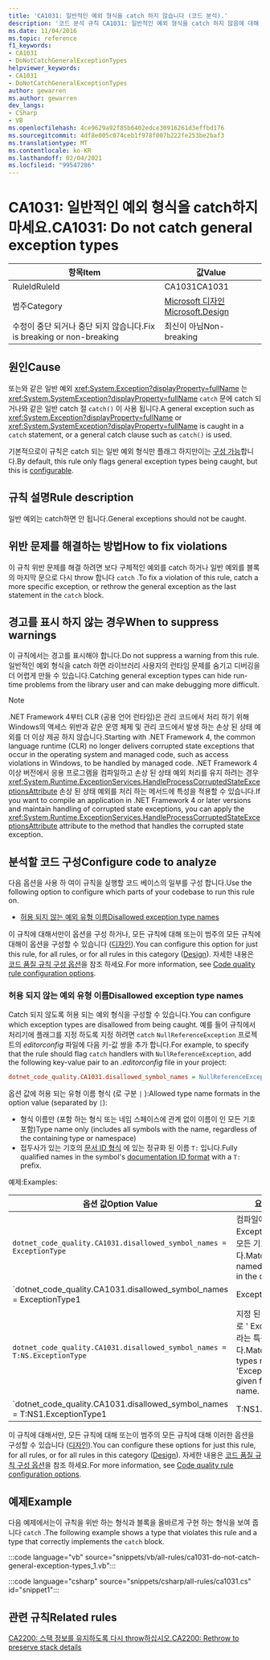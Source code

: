 ```yaml
---
title: 'CA1031: 일반적인 예외 형식을 catch 하지 않습니다 (코드 분석).'
description: '코드 분석 규칙 CA1031: 일반적인 예외 형식을 catch 하지 않음에 대해 알아봅니다.'
ms.date: 11/04/2016
ms.topic: reference
f1_keywords:
- CA1031
- DoNotCatchGeneralExceptionTypes
helpviewer_keywords:
- CA1031
- DoNotCatchGeneralExceptionTypes
author: gewarren
ms.author: gewarren
dev_langs:
- CSharp
- VB
ms.openlocfilehash: 4ce9629a92f85b6402edce30916261d3effbd176
ms.sourcegitcommit: 4df8e005c074ceb1f978f007b222fe253be2baf3
ms.translationtype: MT
ms.contentlocale: ko-KR
ms.lasthandoff: 02/04/2021
ms.locfileid: "99547286"
---
```

# <a name="ca1031-do-not-catch-general-exception-types"></a><span data-ttu-id="b5d0f-103">CA1031: 일반적인 예외 형식을 catch하지 마세요.</span><span class="sxs-lookup"><span data-stu-id="b5d0f-103">CA1031: Do not catch general exception types</span></span>

| <span data-ttu-id="b5d0f-104">항목</span><span class="sxs-lookup"><span data-stu-id="b5d0f-104">Item</span></span>                                     | <span data-ttu-id="b5d0f-105">값</span><span class="sxs-lookup"><span data-stu-id="b5d0f-105">Value</span></span>            |
|------------------------------------------|------------------|
| <span data-ttu-id="b5d0f-106">RuleId</span><span class="sxs-lookup"><span data-stu-id="b5d0f-106">RuleId</span></span>                                   | <span data-ttu-id="b5d0f-107">CA1031</span><span class="sxs-lookup"><span data-stu-id="b5d0f-107">CA1031</span></span>           |
| <span data-ttu-id="b5d0f-108">범주</span><span class="sxs-lookup"><span data-stu-id="b5d0f-108">Category</span></span>                                 | [<span data-ttu-id="b5d0f-109">Microsoft 디자인</span><span class="sxs-lookup"><span data-stu-id="b5d0f-109">Microsoft.Design</span></span>](design-warnings.md) |
| <span data-ttu-id="b5d0f-110">수정이 중단 되거나 중단 되지 않습니다.</span><span class="sxs-lookup"><span data-stu-id="b5d0f-110">Fix is breaking or non-breaking</span></span> | <span data-ttu-id="b5d0f-111">최신이 아님</span><span class="sxs-lookup"><span data-stu-id="b5d0f-111">Non-breaking</span></span>     |

## <a name="cause"></a><span data-ttu-id="b5d0f-112">원인</span><span class="sxs-lookup"><span data-stu-id="b5d0f-112">Cause</span></span>

<span data-ttu-id="b5d0f-113">또는와 같은 일반 예외 <xref:System.Exception?displayProperty=fullName> 는 <xref:System.SystemException?displayProperty=fullName> `catch` 문에 catch 되거나와 같은 일반 catch 절 `catch()` 이 사용 됩니다.</span><span class="sxs-lookup"><span data-stu-id="b5d0f-113">A general exception such as <xref:System.Exception?displayProperty=fullName> or <xref:System.SystemException?displayProperty=fullName> is caught in a `catch` statement, or a general catch clause such as `catch()` is used.</span></span>

<span data-ttu-id="b5d0f-114">기본적으로이 규칙은 catch 되는 일반 예외 형식만 플래그 하지만이는 [구성 가능](#configure-code-to-analyze)합니다.</span><span class="sxs-lookup"><span data-stu-id="b5d0f-114">By default, this rule only flags general exception types being caught, but this is [configurable](#configure-code-to-analyze).</span></span>

## <a name="rule-description"></a><span data-ttu-id="b5d0f-115">규칙 설명</span><span class="sxs-lookup"><span data-stu-id="b5d0f-115">Rule description</span></span>

<span data-ttu-id="b5d0f-116">일반 예외는 catch하면 안 됩니다.</span><span class="sxs-lookup"><span data-stu-id="b5d0f-116">General exceptions should not be caught.</span></span>

## <a name="how-to-fix-violations"></a><span data-ttu-id="b5d0f-117">위반 문제를 해결하는 방법</span><span class="sxs-lookup"><span data-stu-id="b5d0f-117">How to fix violations</span></span>

<span data-ttu-id="b5d0f-118">이 규칙 위반 문제를 해결 하려면 보다 구체적인 예외를 catch 하거나 일반 예외를 블록의 마지막 문으로 다시 throw 합니다 `catch` .</span><span class="sxs-lookup"><span data-stu-id="b5d0f-118">To fix a violation of this rule, catch a more specific exception, or rethrow the general exception as the last statement in the `catch` block.</span></span>

## <a name="when-to-suppress-warnings"></a><span data-ttu-id="b5d0f-119">경고를 표시 하지 않는 경우</span><span class="sxs-lookup"><span data-stu-id="b5d0f-119">When to suppress warnings</span></span>

<span data-ttu-id="b5d0f-120">이 규칙에서는 경고를 표시해야 합니다.</span><span class="sxs-lookup"><span data-stu-id="b5d0f-120">Do not suppress a warning from this rule.</span></span> <span data-ttu-id="b5d0f-121">일반적인 예외 형식을 catch 하면 라이브러리 사용자의 런타임 문제를 숨기고 디버깅을 더 어렵게 만들 수 있습니다.</span><span class="sxs-lookup"><span data-stu-id="b5d0f-121">Catching general exception types can hide run-time problems from the library user and can make debugging more difficult.</span></span>

> [!NOTE]
> <span data-ttu-id="b5d0f-122">.NET Framework 4부터 CLR (공용 언어 런타임)은 관리 코드에서 처리 하기 위해 Windows의 액세스 위반과 같은 운영 체제 및 관리 코드에서 발생 하는 손상 된 상태 예외를 더 이상 제공 하지 않습니다.</span><span class="sxs-lookup"><span data-stu-id="b5d0f-122">Starting with .NET Framework 4, the common language runtime (CLR) no longer delivers corrupted state exceptions that occur in the operating system and managed code, such as access violations in Windows, to be handled by managed code.</span></span> <span data-ttu-id="b5d0f-123">.NET Framework 4 이상 버전에서 응용 프로그램을 컴파일하고 손상 된 상태 예외 처리를 유지 하려는 경우 <xref:System.Runtime.ExceptionServices.HandleProcessCorruptedStateExceptionsAttribute> 손상 된 상태 예외를 처리 하는 메서드에 특성을 적용할 수 있습니다.</span><span class="sxs-lookup"><span data-stu-id="b5d0f-123">If you want to compile an application in .NET Framework 4 or later versions and maintain handling of corrupted state exceptions, you can apply the <xref:System.Runtime.ExceptionServices.HandleProcessCorruptedStateExceptionsAttribute> attribute to the method that handles the corrupted state exception.</span></span>

## <a name="configure-code-to-analyze"></a><span data-ttu-id="b5d0f-124">분석할 코드 구성</span><span class="sxs-lookup"><span data-stu-id="b5d0f-124">Configure code to analyze</span></span>

<span data-ttu-id="b5d0f-125">다음 옵션을 사용 하 여이 규칙을 실행할 코드 베이스의 일부를 구성 합니다.</span><span class="sxs-lookup"><span data-stu-id="b5d0f-125">Use the following option to configure which parts of your codebase to run this rule on.</span></span>

- [<span data-ttu-id="b5d0f-126">허용 되지 않는 예외 유형 이름</span><span class="sxs-lookup"><span data-stu-id="b5d0f-126">Disallowed exception type names</span></span>](#disallowed-exception-type-names)

<span data-ttu-id="b5d0f-127">이 규칙에 대해서만이 옵션을 구성 하거나, 모든 규칙에 대해 또는이 범주의 모든 규칙에 대해이 옵션을 구성할 수 있습니다 ([디자인](design-warnings.md)).</span><span class="sxs-lookup"><span data-stu-id="b5d0f-127">You can configure this option for just this rule, for all rules, or for all rules in this category ([Design](design-warnings.md)).</span></span> <span data-ttu-id="b5d0f-128">자세한 내용은 [코드 품질 규칙 구성 옵션](../code-quality-rule-options.md)을 참조 하세요.</span><span class="sxs-lookup"><span data-stu-id="b5d0f-128">For more information, see [Code quality rule configuration options](../code-quality-rule-options.md).</span></span>

### <a name="disallowed-exception-type-names"></a><span data-ttu-id="b5d0f-129">허용 되지 않는 예외 유형 이름</span><span class="sxs-lookup"><span data-stu-id="b5d0f-129">Disallowed exception type names</span></span>

<span data-ttu-id="b5d0f-130">Catch 되지 않도록 허용 되는 예외 형식을 구성할 수 있습니다.</span><span class="sxs-lookup"><span data-stu-id="b5d0f-130">You can configure which exception types are disallowed from being caught.</span></span> <span data-ttu-id="b5d0f-131">예를 들어 규칙에서 처리기에 플래그를 지정 하도록 지정 하려면 `catch` `NullReferenceException` 프로젝트의 *editorconfig* 파일에 다음 키-값 쌍을 추가 합니다.</span><span class="sxs-lookup"><span data-stu-id="b5d0f-131">For example, to specify that the rule should flag `catch` handlers with `NullReferenceException`, add the following key-value pair to an *.editorconfig* file in your project:</span></span>

```ini
dotnet_code_quality.CA1031.disallowed_symbol_names = NullReferenceException
```

<span data-ttu-id="b5d0f-132">옵션 값에 허용 되는 유형 이름 형식 (로 구분 `|` ):</span><span class="sxs-lookup"><span data-stu-id="b5d0f-132">Allowed type name formats in the option value (separated by `|`):</span></span>

- <span data-ttu-id="b5d0f-133">형식 이름만 (포함 하는 형식 또는 네임 스페이스에 관계 없이 이름이 인 모든 기호 포함)</span><span class="sxs-lookup"><span data-stu-id="b5d0f-133">Type name only (includes all symbols with the name, regardless of the containing type or namespace)</span></span>
- <span data-ttu-id="b5d0f-134">접두사가 있는 기호의 [문서 ID 형식](../../../csharp/programming-guide/xmldoc/processing-the-xml-file.md#id-strings) 에 있는 정규화 된 이름 `T:` 입니다.</span><span class="sxs-lookup"><span data-stu-id="b5d0f-134">Fully qualified names in the symbol's [documentation ID format](../../../csharp/programming-guide/xmldoc/processing-the-xml-file.md#id-strings) with a `T:` prefix.</span></span>

<span data-ttu-id="b5d0f-135">예제:</span><span class="sxs-lookup"><span data-stu-id="b5d0f-135">Examples:</span></span>

| <span data-ttu-id="b5d0f-136">옵션 값</span><span class="sxs-lookup"><span data-stu-id="b5d0f-136">Option Value</span></span> | <span data-ttu-id="b5d0f-137">요약</span><span class="sxs-lookup"><span data-stu-id="b5d0f-137">Summary</span></span> |
| --- | --- |
|`dotnet_code_quality.CA1031.disallowed_symbol_names = ExceptionType` | <span data-ttu-id="b5d0f-138">컴파일에 ' ExceptionType ' 이라는 모든 기호를 찾습니다.</span><span class="sxs-lookup"><span data-stu-id="b5d0f-138">Matches all symbols named 'ExceptionType' in the compilation</span></span>
|`dotnet_code_quality.CA1031.disallowed_symbol_names = ExceptionType1|ExceptionType2` | <span data-ttu-id="b5d0f-139">컴파일에 ' ExceptionType1 ' 또는 ' ExceptionType2 ' 라는 모든 기호를 찾습니다.</span><span class="sxs-lookup"><span data-stu-id="b5d0f-139">Matches all symbols named either 'ExceptionType1' or 'ExceptionType2' in the compilation</span></span>
|`dotnet_code_quality.CA1031.disallowed_symbol_names = T:NS.ExceptionType` | <span data-ttu-id="b5d0f-140">지정 된 정규화 된 이름으로 ' ExceptionType ' 이라는 특정 형식을 찾습니다.</span><span class="sxs-lookup"><span data-stu-id="b5d0f-140">Matches specific types named 'ExceptionType' with given fully qualified name.</span></span>
|`dotnet_code_quality.CA1031.disallowed_symbol_names = T:NS1.ExceptionType1|T:NS1.ExceptionType2` | <span data-ttu-id="b5d0f-141">이름이 ' ExceptionType1 ' 및 ' ExceptionType2 ' 인 형식을 정규화 된 이름과 일치 시킵니다.</span><span class="sxs-lookup"><span data-stu-id="b5d0f-141">Matches types named 'ExceptionType1' and 'ExceptionType2' with respective fully qualified names</span></span>

<span data-ttu-id="b5d0f-142">이 규칙에 대해서만, 모든 규칙에 대해 또는이 범주의 모든 규칙에 대해 이러한 옵션을 구성할 수 있습니다 ([디자인](design-warnings.md)).</span><span class="sxs-lookup"><span data-stu-id="b5d0f-142">You can configure these options for just this rule, for all rules, or for all rules in this category ([Design](design-warnings.md)).</span></span> <span data-ttu-id="b5d0f-143">자세한 내용은 [코드 품질 규칙 구성 옵션](../code-quality-rule-options.md)을 참조 하세요.</span><span class="sxs-lookup"><span data-stu-id="b5d0f-143">For more information, see [Code quality rule configuration options](../code-quality-rule-options.md).</span></span>

## <a name="example"></a><span data-ttu-id="b5d0f-144">예제</span><span class="sxs-lookup"><span data-stu-id="b5d0f-144">Example</span></span>

<span data-ttu-id="b5d0f-145">다음 예제에서는이 규칙을 위반 하는 형식과 블록을 올바르게 구현 하는 형식을 보여 줍니다 `catch` .</span><span class="sxs-lookup"><span data-stu-id="b5d0f-145">The following example shows a type that violates this rule and a type that correctly implements the `catch` block.</span></span>

:::code language="vb" source="snippets/vb/all-rules/ca1031-do-not-catch-general-exception-types_1.vb":::

:::code language="csharp" source="snippets/csharp/all-rules/ca1031.cs" id="snippet1":::

## <a name="related-rules"></a><span data-ttu-id="b5d0f-146">관련 규칙</span><span class="sxs-lookup"><span data-stu-id="b5d0f-146">Related rules</span></span>

[<span data-ttu-id="b5d0f-147">CA2200: 스택 정보를 유지하도록 다시 throw하십시오.</span><span class="sxs-lookup"><span data-stu-id="b5d0f-147">CA2200: Rethrow to preserve stack details</span></span>](ca2200.md)
